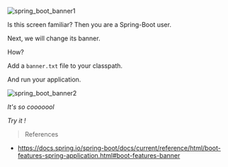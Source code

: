 ![spring_boot_banner1](https://cloud.githubusercontent.com/assets/6111081/25709405/d5a246d4-311b-11e7-8b9a-a5fc95138e3a.png)

Is this screen familiar? Then you are a Spring-Boot user.

Next, we will change its banner.

How?

Add a `banner.txt` file to your classpath.

And run your application.

![spring_boot_banner2](https://cloud.githubusercontent.com/assets/6111081/25709404/d59a9fb0-311b-11e7-9201-e826f16cf329.png)

_It's so cooooool_

_Try it !_

> References

* https://docs.spring.io/spring-boot/docs/current/reference/html/boot-features-spring-application.html#boot-features-banner
